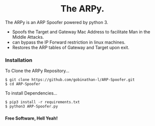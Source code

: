  <h1 align="center" class="code-line" data-line-start=0 data-line-end=1><a id="The_ARPy_0"></a>The ARPy.</h1>
<p class="has-line-data" data-line-start="1" data-line-end="2">The ARPy is an ARP Spoofer powered by python 3.</p>
<ul>
<li class="has-line-data" data-line-start="3" data-line-end="4">Spoofs the Target and Gateway Mac Address to facilitate Man in the Middle Attacks.</li>
<li class="has-line-data" data-line-start="4" data-line-end="5">can bypass the IP Forward restriction in linux machines.</li>
<li class="has-line-data" data-line-start="5" data-line-end="7">Restores the ARP tables of Gateway and Target upon exit.</li>
</ul>
<h3 class="code-line" data-line-start=7 data-line-end=8><a id="Installation_7"></a>Installation</h3>
<p class="has-line-data" data-line-start="9" data-line-end="10">To Clone the ARPy Repository…</p>
<pre><code class="has-line-data" data-line-start="12" data-line-end="15" class="language-sh">$ git <span class="hljs-built_in">clone</span> https://github.com/gobinathan<span class="hljs-operator">-l</span>/ARP-Spoofer.git
$ <span class="hljs-built_in">cd</span> ARP-Spoofer
</code></pre>
<p class="has-line-data" data-line-start="16" data-line-end="17">To install Dependencies…</p>
<pre><code class="has-line-data" data-line-start="19" data-line-end="22" class="language-sh">$ pip3 install -r requirements.txt
$ python3 ARP-Spoofer.py
</code></pre>
<h3 class="code-line" data-line-start=23 data-line-end=24><a id="_23"></a></h3>
<p class="has-line-data" data-line-start="26" data-line-end="27"><strong>Free Software, Hell Yeah!</strong></p>